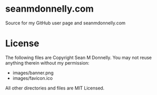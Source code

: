seanmdonnelly.com
========================================
Source for my GitHub user page and seanmdonnelly.com


License
=======
The following files are Copyright Sean M Donnelly.  You may not reuse anything therein without my permission:

*   images/banner.png
*   images/favicon.ico

All other directories and files are MIT Licensed.
